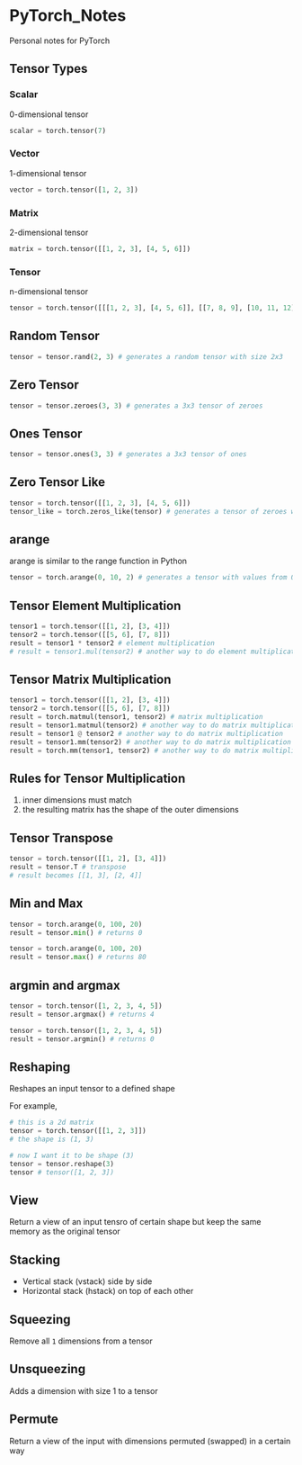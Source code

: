 # PyTorch_Notes

Personal notes for PyTorch

## Tensor Types

### Scalar

0-dimensional tensor

```python
scalar = torch.tensor(7)
```

### Vector

1-dimensional tensor

```python
vector = torch.tensor([1, 2, 3])
```

### Matrix

2-dimensional tensor

```python
matrix = torch.tensor([[1, 2, 3], [4, 5, 6]])
```

### Tensor

n-dimensional tensor

```python
tensor = torch.tensor([[[1, 2, 3], [4, 5, 6]], [[7, 8, 9], [10, 11, 12]]])
```

## Random Tensor

```python
tensor = tensor.rand(2, 3) # generates a random tensor with size 2x3
```

## Zero Tensor

```python
tensor = tensor.zeroes(3, 3) # generates a 3x3 tensor of zeroes
```

## Ones Tensor

```python
tensor = tensor.ones(3, 3) # generates a 3x3 tensor of ones
```

## Zero Tensor Like

```python
tensor = torch.tensor([[1, 2, 3], [4, 5, 6]])
tensor_like = torch.zeros_like(tensor) # generates a tensor of zeroes with the same size as tensor
```

## arange

arange is similar to the range function in Python

```python
tensor = torch.arange(0, 10, 2) # generates a tensor with values from 0 to 10 with step 2
```

## Tensor Element Multiplication

```python
tensor1 = torch.tensor([[1, 2], [3, 4]])
tensor2 = torch.tensor([[5, 6], [7, 8]])
result = tensor1 * tensor2 # element multiplication
# result = tensor1.mul(tensor2) # another way to do element multiplication
```

## Tensor Matrix Multiplication

```python
tensor1 = torch.tensor([[1, 2], [3, 4]])
tensor2 = torch.tensor([[5, 6], [7, 8]])
result = torch.matmul(tensor1, tensor2) # matrix multiplication
result = tensor1.matmul(tensor2) # another way to do matrix multiplication
result = tensor1 @ tensor2 # another way to do matrix multiplication
result = tensor1.mm(tensor2) # another way to do matrix multiplication
result = torch.mm(tensor1, tensor2) # another way to do matrix multiplication
```

## Rules for Tensor Multiplication

1. inner dimensions must match
2. the resulting matrix has the shape of the outer dimensions

## Tensor Transpose

```python
tensor = torch.tensor([[1, 2], [3, 4]])
result = tensor.T # transpose
# result becomes [[1, 3], [2, 4]]
```

## Min and Max

```python
tensor = torch.arange(0, 100, 20)
result = tensor.min() # returns 0
```

```python
tensor = torch.arange(0, 100, 20)
result = tensor.max() # returns 80
```

## argmin and argmax

```python
tensor = torch.tensor([1, 2, 3, 4, 5])
result = tensor.argmax() # returns 4
```

```python
tensor = torch.tensor([1, 2, 3, 4, 5])
result = tensor.argmin() # returns 0
```

## Reshaping

Reshapes an input tensor to a defined shape

For example,

```python
# this is a 2d matrix
tensor = torch.tensor([[1, 2, 3]])
# the shape is (1, 3)

# now I want it to be shape (3)
tensor = tensor.reshape(3)
tensor # tensor([1, 2, 3])
```

## View

Return a view of an input tensro of certain shape but keep the same memory as the original tensor

## Stacking

- Vertical stack (vstack) side by side
- Horizontal stack (hstack) on top of each other

## Squeezing

Remove all `1` dimensions from a tensor

## Unsqueezing

Adds a dimension with size 1 to a tensor

## Permute

Return a view of the input with dimensions permuted (swapped) in a certain way
